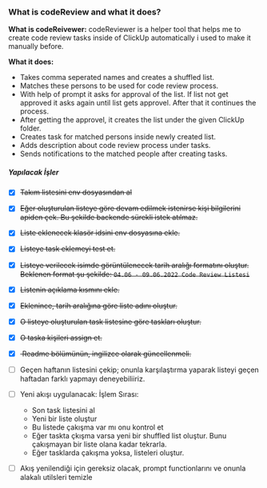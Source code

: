 ### What is codeReview and what it does?

<b>What is codeReivewer:</b> codeReviewer is a helper tool that helps me to create code review tasks inside of ClickUp automatically i used to make it manually before.

<b>What it does: </b> 

- Takes comma seperated names and creates a shuffled list.
- Matches these persons to be used for code review process.
- With help of prompt it asks for approval of the list. If list not get approved it asks again until list gets approvel. After that it continues the process. 
- After getting the approvel, it creates the list under the given ClickUp folder.
- Creates task for matched persons inside newly created list.
- Adds description about code review process under tasks.
- Sends notifications to the matched people after creating tasks.

##### Yapılacak İşler
 
* [x] <s>Takım listesini env dosyasından al</s>
* [x] <s>Eğer oluşturulan listeye göre devam edilmek istenirse kişi bilgilerini apiden çek. Bu şekilde backende sürekli istek atılmaz.</s>
* [x] <s>Liste eklenecek klasör idsini env dosyasına ekle.</s>
* [x] <s>Listeye task eklemeyi test et.</s>
* [x] <s>Listeye verilecek isimde görüntülenecek tarih aralığı formatını oluştur. Beklenen format şu şekilde: `04.06 - 09.06.2022 Code Review Listesi`</s>
* [x] <s>Listenin açıklama kısmını ekle.</s>
* [x] <s>Eklenince, tarih aralığına göre liste adını oluştur.</s>
* [x] <s>O listeye oluşturulan task listesine göre taskları oluştur.</s>
* [x] <s>O taska kişileri assign et.</s>
* [x] <s> Readme bölümünün, ingilizce olarak güncellenmeli.</s>
* [ ] Geçen haftanın listesini çekip; onunla karşılaştırma yaparak listeyi geçen haftadan farklı yapmayı deneyebiliiriz.
* [ ] Yeni akışı uygulanacak:
  İşlem Sırası:
  * Son task listesini al
  * Yeni bir liste oluştur
  * Bu listede çakışma var mı onu kontrol et
  * Eğer taskta çkışma varsa yeni bir shuffled list oluştur. Bunu çakışmayan bir liste olana kadar tekrarla.
  * Eğer tasklarda çakışma yoksa, listeleri oluştur.
* [ ] Akış yenilendiği için gereksiz olacak, prompt functionlarını ve onunla alakalı utilsleri temizle
 

